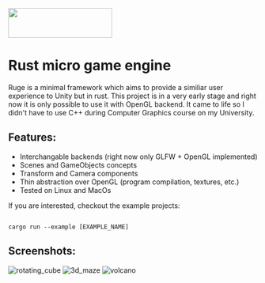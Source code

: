 
<img src="https://github.com/MichalMyczkowski/ruge/assets/63677127/99a8e4f7-85e1-4766-9197-73ad5bc0760e" width="210" height="60">

# Rust micro game engine

Ruge is a minimal framework which aims to provide a similiar user experience to Unity but in rust.
This project is in a very early stage and right now it is only possible to use it with OpenGL backend.
It came to life so I didn't have to use C++ during Computer Graphics course on my University.

## Features:
* Interchangable backends (right now only GLFW + OpenGL implemented)
* Scenes and GameObjects concepts
* Transform and Camera components
* Thin abstraction over OpenGL (program compilation, textures, etc.)
* Tested on Linux and MacOs


If you are interested, checkout the example projects:

```sh=

cargo run --example [EXAMPLE_NAME]

```

## Screenshots:

![rotating_cube](https://github.com/MichalMyczkowski/ruge/assets/63677127/50a30e14-b512-437e-b997-584e500843fb)
![3d_maze](https://github.com/MichalMyczkowski/ruge/assets/63677127/57f84fb5-9387-4aac-83b9-a73bb73e1a88)
![volcano](https://github.com/MichalMyczkowski/ruge/assets/63677127/3d44abe8-8bcd-4e7c-9df8-1cd33e2bd694)
